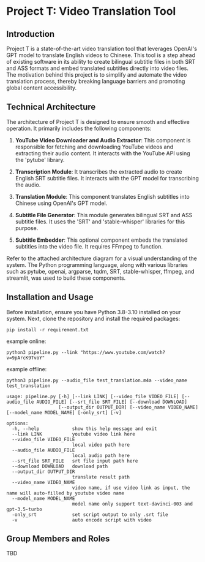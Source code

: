 # Project T: Video Translation Tool

## Introduction

Project T is a state-of-the-art video translation tool that leverages OpenAI's GPT model to translate English videos to Chinese. This tool is a step ahead of existing software in its ability to create bilingual subtitle files in both SRT and ASS formats and embed translated subtitles directly into video files. The motivation behind this project is to simplify and automate the video translation process, thereby breaking language barriers and promoting global content accessibility.

## Technical Architecture

The architecture of Project T is designed to ensure smooth and effective operation. It primarily includes the following components:

1. **YouTube Video Downloader and Audio Extractor**: This component is responsible for fetching and downloading YouTube videos and extracting their audio content. It interacts with the YouTube API using the 'pytube' library.

2. **Transcription Module**: It transcribes the extracted audio to create English SRT subtitle files. It interacts with the GPT model for transcribing the audio.

3. **Translation Module**: This component translates English subtitles into Chinese using OpenAI's GPT model.

4. **Subtitle File Generator**: This module generates bilingual SRT and ASS subtitle files. It uses the 'SRT' and 'stable-whisper' libraries for this purpose.

5. **Subtitle Embedder**: This optional component embeds the translated subtitles into the video file. It requires FFmpeg to function.

Refer to the attached architecture diagram for a visual understanding of the system. The Python programming language, along with various libraries such as pytube, openai, argparse, tqdm, SRT, stable-whisper, ffmpeg, and streamlit, was used to build these components.

## Installation and Usage

Before installation, ensure you have Python 3.8-3.10 installed on your system. Next, clone the repository and install the required packages:

```
pip install -r requirement.txt
```

example online: 

```
python3 pipeline.py --link "https://www.youtube.com/watch?v=9pArcK9TvoY" 
```

example offline: 
```
python3 pipeline.py --audio_file test_translation.m4a --video_name test_translation
```

```
usage: pipeline.py [-h] [--link LINK] [--video_file VIDEO_FILE] [--audio_file AUDIO_FILE] [--srt_file SRT_FILE] [--download DOWNLOAD]
                   [--output_dir OUTPUT_DIR] [--video_name VIDEO_NAME] [--model_name MODEL_NAME] [-only_srt] [-v]

options:
  -h, --help            show this help message and exit
  --link LINK           youtube video link here
  --video_file VIDEO_FILE
                        local video path here
  --audio_file AUDIO_FILE
                        local audio path here
  --srt_file SRT_FILE   srt file input path here
  --download DOWNLOAD   download path
  --output_dir OUTPUT_DIR
                        translate result path
  --video_name VIDEO_NAME
                        video name, if use video link as input, the name will auto-filled by youtube video name
  --model_name MODEL_NAME
                        model name only support text-davinci-003 and gpt-3.5-turbo
  -only_srt             set script output to only .srt file
  -v                    auto encode script with video
```


## Group Members and Roles

TBD
